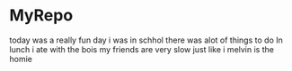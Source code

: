 # MyRepo
today was a really fun day
i was in schhol there was alot of things to do
In lunch i ate with the bois 
my friends are very slow just like i
melvin is the homie
